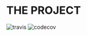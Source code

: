# THE PROJECT

![travis](https://travis-ci.com/jessexknight/project.svg?branch=master)
![codecov](https://codecov.io/gh/jessexknight/project/branch/master/graph/badge.svg)